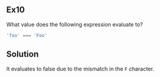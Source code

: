 ## Ex10

What value does the following expression evaluate to?

```javascript
'foo' === 'Foo'
```

## Solution

It evaluates to false due to the mismatch in the `F` character.
